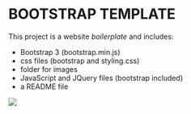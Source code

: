 # BOOTSTRAP TEMPLATE

This project is a website *boilerplate* and includes:
- Bootstrap 3 (bootstrap.min.js)
- css files (bootstrap and styling.css)
- folder for images
- JavaScript and JQuery files (bootstrap included)
- a README file

![](https://i.imgur.com/9PmZ0Ks.png)
